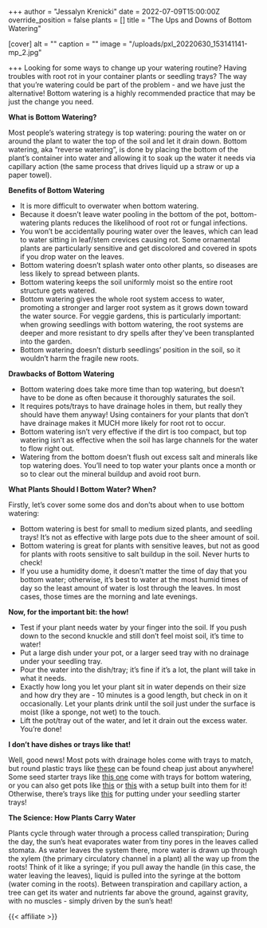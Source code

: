 +++
author = "Jessalyn Krenicki"
date = 2022-07-09T15:00:00Z
override_position = false
plants = []
title = "The Ups and Downs of Bottom Watering"

[cover]
alt = ""
caption = ""
image = "/uploads/pxl_20220630_153141141-mp_2.jpg"

+++
Looking for some ways to change up your watering routine? Having troubles with root rot in your container plants or seedling trays? The way that you’re watering could be part of the problem - and we have just the alternative! Bottom watering is a highly recommended practice that may be just the change you need.

**What is Bottom Watering?**

Most people’s watering strategy is top watering: pouring the water on or around the plant to water the top of the soil and let it drain down. Bottom watering, aka “reverse watering”, is done by placing the bottom of the plant’s container into water and allowing it to soak up the water it needs via capillary action (the same process that drives liquid up a straw or up a paper towel).

**Benefits of Bottom Watering**

* It is more difficult to overwater when bottom watering.
* Because it doesn’t leave water pooling in the bottom of the pot, bottom-watering plants reduces the likelihood of root rot or fungal infections.
* You won’t be accidentally pouring water over the leaves, which can lead to water sitting in leaf/stem crevices causing rot. Some ornamental plants are particularly sensitive and get discolored and covered in spots if you drop water on the leaves.
* Bottom watering doesn’t splash water onto other plants, so diseases are less likely to spread between plants.
* Bottom watering keeps the soil uniformly moist so the entire root structure gets watered.
* Bottom watering gives the whole root system access to water, promoting a stronger and larger root system as it grows down toward the water source. For veggie gardens, this is particularly important: when growing seedlings with bottom watering, the root systems are deeper and more resistant to dry spells after they've been transplanted into the garden.
* Bottom watering doesn’t disturb seedlings’ position in the soil, so it wouldn’t harm the fragile new roots.

**Drawbacks of Bottom Watering**

* Bottom watering does take more time than top watering, but doesn’t have to be done as often because it thoroughly saturates the soil.
* It requires pots/trays to have drainage holes in them, but really they should have them anyway! Using containers for your plants that don’t have drainage makes it MUCH more likely for root rot to occur.
* Bottom watering isn’t very effective if the dirt is too compact, but top watering isn’t as effective when the soil has large channels for the water to flow right out.
* Watering from the bottom doesn’t flush out excess salt and minerals like top watering does. You’ll need to top water your plants once a month or so to clear out the mineral buildup and avoid root burn.

**What Plants Should I Bottom Water? When?**

Firstly, let’s cover some some dos and don’ts about when to use bottom watering:

* Bottom watering is best for small to medium sized plants, and seedling trays! It’s not as effective with large pots due to the sheer amount of soil.
* Bottom watering is great for plants with sensitive leaves, but not as good for plants with roots sensitive to salt buildup in the soil. Never hurts to check!
* If you use a humidity dome, it doesn’t matter the time of day that you bottom water; otherwise, it’s best to water at the most humid times of day so the least amount of water is lost through the leaves. In most cases, those times are the morning and late evenings.

**Now, for the important bit: the how!**

* Test if your plant needs water by your finger into the soil. If you push down to the second knuckle and still don’t feel moist soil, it’s time to water!
* Put a large dish under your pot, or a larger seed tray with no drainage under your seedling tray.
* Pour the water into the dish/tray; it’s fine if it’s a lot, the plant will take in what it needs.
* Exactly how long you let your plant sit in water depends on their size and how dry they are - 10 minutes is a good length, but check in on it occasionally. Let your plants drink until the soil just under the surface is moist (like a sponge, not wet) to the touch.
* Lift the pot/tray out of the water, and let it drain out the excess water. You’re done!

**I don’t have dishes or trays like that!**

Well, good news! Most pots with drainage holes come with trays to match, but round plastic trays like [these](https://www.amazon.com/Remiawy-Saucers-Flower-Indoor-Outdoor/dp/B07MNSPTZB/ref=sr_1_10?crid=BU01VY5LIRHQ&keywords=bottom+watering+tray&qid=1656551811&sprefix=bottom+watering+tr%2Caps%2C180&sr=8-10 "Amazon Clear Plant Saucers") can be found cheap just about anywhere! Some seed starter trays like [this one](https://www.amazon.com/Burpee-Cell-Self-Watering-Starting/dp/B00SNLOTUK/ref=sr_1_5?crid=3O164QVMNFEQT&keywords=bottom%2Bwatering%2Btray%2Bfor%2Bseedlings&qid=1656523011&sprefix=bottom%2Bwatering%2Btray%2Caps%2C102&sr=8-5&th=1 "Burpee Self-Watering Seed Starter Tray") come with trays for bottom watering, or you can also get pots like [this](https://www.amazon.com/Watering-Aerating-Reservoir-Succulents-Windowsill/dp/B07998PP1B/ref=sr_1_3_sspa?crid=1GNI8AZFS333B&keywords=bottom+watering+pot&qid=1656536746&sprefix=bottom+watering+pot%2Caps%2C66&sr=8-3-spons&psc=1&spLa=ZW5jcnlwdGVkUXVhbGlmaWVyPUFIMFZFMzQxQ01BQ0UmZW5jcnlwdGVkSWQ9QTA3MzMyODUxWU8wWVM3V1VQRkNKJmVuY3J5cHRlZEFkSWQ9QTAyMzczNzgxUTc0Q0JORVFaNjFZJndpZGdldE5hbWU9c3BfYXRmJmFjdGlvbj1jbGlja1JlZGlyZWN0JmRvTm90TG9nQ2xpY2s9dHJ1ZQ== "Amazon Self-Watering Pots") or [this](https://www.amazon.com/dp/B08SJXV1BR?ref_=cm_sw_r_cp_ud_dp_NQRX8PZJ2S1CN518BAYN "Amazon Self-Watering Pots with Clear Bottom") with a setup built into them for it! Otherwise, there’s trays like [this](https://www.amazon.com/Durable-Black-Plastic-Growing-Without/dp/B000E7MTUI/ref=sr_1_5?keywords=bottom+watering+tray&qid=1656536706&sprefix=bottom+watering%2Caps%2C98&sr=8-5 "Amazon Watering Trays for Seedling Strays") for putting under your seedling starter trays!

**The Science: How Plants Carry Water**

Plants cycle through water through a process called transpiration; During the day, the sun’s heat evaporates water from tiny pores in the leaves called stomata. As water leaves the system there, more water is drawn up through the xylem (the primary circulatory channel in a plant) all the way up from the roots! Think of it like a syringe; if you pull away the handle (in this case, the water leaving the leaves), liquid is pulled into the syringe at the bottom (water coming in the roots). Between transpiration and capillary action, a tree can get its water and nutrients far above the ground, against gravity, with no muscles - simply driven by the sun’s heat!

{{< affiliate >}}